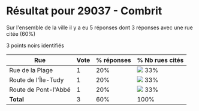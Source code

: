 # Résultat pour 29037 - Combrit

Sur l'ensemble de la ville il y a eu 5 réponses dont 3 réponses avec une rue citée (60%)

3 points noirs identifiés

| Rue | Vote | % réponses | % Nb rues cités|
|-----|------|------------|----------------|
| Rue de la Plage | 1 | 20% | <img src="../../img/bar_33.gif" />&nbsp;33%|
| Route de l'Île-Tudy | 1 | 20% | <img src="../../img/bar_33.gif" />&nbsp;33%|
| Route de Pont-l'Abbé | 1 | 20% | <img src="../../img/bar_33.gif" />&nbsp;33%|
| **Total** | 3 | 60% | 100%|
